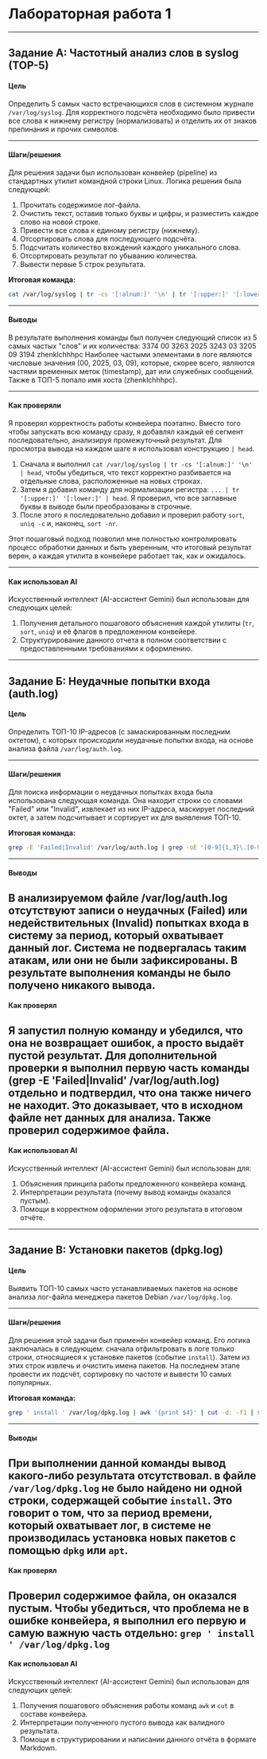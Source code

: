 # Лабораторная работа 1
---
## Задание А: Частотный анализ слов в syslog (TOP-5)

#### Цель
Определить 5 самых часто встречающихся слов в системном журнале `/var/log/syslog`. Для корректного подсчёта необходимо было привести все слова к нижнему регистру (нормализовать) и отделить их от знаков препинания и прочих символов.

---
#### Шаги/решения
Для решения задачи был использован конвейер (pipeline) из стандартных утилит командной строки Linux. Логика решения была следующей:
1.  Прочитать содержимое лог-файла.
2.  Очистить текст, оставив только буквы и цифры, и разместить каждое слово на новой строке.
3.  Привести все слова к единому регистру (нижнему).
4.  Отсортировать слова для последующего подсчёта.
5.  Подсчитать количество вхождений каждого уникального слова.
6.  Отсортировать результат по убыванию количества.
7.  Вывести первые 5 строк результата.

**Итоговая команда:**
```bash
cat /var/log/syslog | tr -cs '[:alnum:]' '\n' | tr '[:upper:]' '[:lower:]' | sort | uniq -c | sort -nr | head -n 5
```
---
#### Выводы
В результате выполнения команды был получен следующий список из 5 самых частых "слов" и их количества:
   3374 00
   3263 2025
   3243 03
   3205 09
   3194 zhenklchhhpc
Наиболее частыми элементами в логе являются числовые значения (00, 2025, 03, 09), которые, скорее всего, являются частями временных меток (timestamp), дат или служебных сообщений. Также в ТОП-5 попало имя хоста (zhenklchhhpc).

---
#### Как проверяли
Я проверял корректность работы конвейера поэтапно. Вместо того чтобы запускать всю команду сразу, я добавлял каждый её сегмент последовательно, анализируя промежуточный результат. Для просмотра вывода на каждом шаге я использовал конструкцию `| head`.

1.  Сначала я выполнил `cat /var/log/syslog | tr -cs '[:alnum:]' '\n' | head`, чтобы убедиться, что текст корректно разбивается на отдельные слова, расположенные на новых строках.
2.  Затем я добавил команду для нормализации регистра: `... | tr '[:upper:]' '[:lower:]' | head`. Я проверил, что все заглавные буквы в выводе были преобразованы в строчные.
3.  После этого я последовательно добавил и проверил работу `sort`, `uniq -c` и, наконец, `sort -nr`.

Этот пошаговый подход позволил мне полностью контролировать процесс обработки данных и быть уверенным, что итоговый результат верен, а каждая утилита в конвейере работает так, как и ожидалось.

---
#### Как использовал AI
Искусственный интеллект (AI-ассистент Gemini) был использован для следующих целей:
1.  Получения детального пошагового объяснения каждой утилиты (`tr`, `sort`, `uniq`) и её флагов в предложенном конвейере.
2.  Структурирование данного отчета в полном соответствии с предоставленными требованиями к оформлению.

----
## Задание Б: Неудачные попытки входа (auth.log)

#### Цель
Определить ТОП-10 IP-адресов (с замаскированным последним октетом), с которых происходили неудачные попытки входа, на основе анализа файла `/var/log/auth.log`.

---
#### Шаги/решения
Для поиска информации о неудачных попытках входа была использована следующая команда. Она находит строки со словами "Failed" или "Invalid", извлекает из них IP-адреса, маскирует последний октет, а затем подсчитывает и сортирует их для выявления ТОП-10.

**Итоговая команда:**
```bash
grep -E 'Failed|Invalid' /var/log/auth.log | grep -oE '[0-9]{1,3}\.[0-9]{1,3}\.[0-9]{1,3}\.[0-9]{1,3}' | sed -E 's/(\d+\.\d+\.\d+\.)\d+/\1x/g' | sort | uniq -c | sort -nr | head -n 10
```
---
#### Выводы
В анализируемом файле /var/log/auth.log отсутствуют записи о неудачных (Failed) или недействительных (Invalid) попытках входа в систему за период, который охватывает данный лог. Система не подвергалась таким атакам, или они не были зафиксированы. В результате выполнения команды не было получено никакого вывода.
---
#### Как проверял
Я запустил полную команду и убедился, что она не возвращает ошибок, а просто выдаёт пустой результат. Для дополнительной проверки я выполнил первую часть команды (grep -E 'Failed|Invalid' /var/log/auth.log) отдельно и подтвердил, что она также ничего не находит. Это доказывает, что в исходном файле нет данных для анализа. Также проверил содержимое файла.
---
#### Как использовал AI
Искусственный интеллект (AI-ассистент Gemini) был использован для:
1.  Объяснения принципа работы предложенного конвейера команд.
2.  Интерпретации результата (почему вывод команды оказался пустым).
3.  Помощи в корректном оформлении этого результата в итоговом отчёте.

----
## Задание В: Установки пакетов (dpkg.log)

#### Цель
Выявить ТОП-10 самых часто устанавливаемых пакетов на основе анализа лог-файла менеджера пакетов Debian `/var/log/dpkg.log`.

---
#### Шаги/решения
Для решения этой задачи был применён конвейер команд. Его логика заключалась в следующем: сначала отфильтровать в логе только строки, относящиеся к установке пакетов (событие `install`). Затем из этих строк извлечь и очистить имена пакетов. На последнем этапе провести их подсчёт, сортировку по частоте и вывести 10 самых популярных.

**Итоговая команда:**
```bash
grep ' install ' /var/log/dpkg.log | awk '{print $4}' | cut -d: -f1 | sort | uniq -c | sort -nr | head -n 10
```
---
#### Выводы
При выполнении данной команды вывод какого-либо результата отсутствовал. в файле `/var/log/dpkg.log` не было найдено ни одной строки, содержащей событие ` install `. Это говорит о том, что за период времени, который охватывает лог, в системе не производилась установка новых пакетов с помощью `dpkg` или `apt`.
---
#### Как проверял
Проверил содержимое файла, он оказался пустым. Чтобы убедиться, что проблема не в ошибке конвейера, я выполнил его первую и самую важную часть отдельно: `grep ' install ' /var/log/dpkg.log`
---
#### Как использовал AI
Искусственный интеллект (AI-ассистент Gemini) был использован для следующих целей:
1.  Получения пошагового объяснения работы команд `awk` и `cut` в составе конвейера.
2.  Интерпретации полученного пустого вывода как валидного результата.
3.  Помощи в структурировании и написании данного отчёта в формате Markdown.




